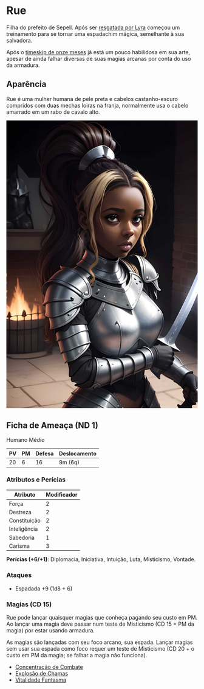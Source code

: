 # Rue

<!-- O espírito de Lilia Plenaflorum viverá -->

Filha do prefeito de Sepell. Após ser [resgatada por Lyra](../../Sessões/Sessão_01.md) começou um treinamento para se tornar uma espadachim mágica, semelhante à sua salvadora.

Após o [timeskip de onze meses](../../Sessões/Sessão_03.md) já está um pouco habilidosa em sua arte, apesar de ainda falhar diversas de suas magias arcanas por conta do uso da armadura.

## Aparência

Rue é uma mulher humana de pele preta e cabelos castanho-escuro compridos com duas mechas loiras na franja, normalmente usa o cabelo amarrado em um rabo de cavalo alto.

![Rue](../../assets/images/rue.jpeg)

## Ficha de Ameaça (ND 1)

Humano Médio

| PV  | PM  | Defesa | Deslocamento |
| --- | --- | ------ | ------------ |
| 20  | 6   | 16     | 9m (6q)      |

### Atributos e Perícias

| Atributo     | Modificador |
| ------------ | ----------- |
| Força        | 2           |
| Destreza     | 2           |
| Constituição | 2           |
| Inteligência | 2           |
| Sabedoria    | 1           |
| Carisma      | 3           |

**Perícias (+6/+1)**: Diplomacia, Iniciativa, Intuição, Luta, Misticismo, Vontade.

### Ataques

* Espadada +9 (1d8 + 6)

### Magias (CD 15)

Rue pode lançar quaisquer magias que conheça pagando seu custo em PM. Ao lançar uma magia deve passar num teste de Misticismo (CD 15 + PM da magia) por estar usando armadura.

As magias são lançadas com seu foco arcano, sua espada. Lançar magias sem usar sua espada como foco requer um teste de Misticismo (CD 20 + o custo em PM da magia; se falhar a magia não funciona).

* [Concentração de Combate](https://eduardomarques.pythonanywhere.com/45/)
* [Explosão de Chamas](https://eduardomarques.pythonanywhere.com/87/)
* [Vitalidade Fantasma](https://eduardomarques.pythonanywhere.com/197/)
